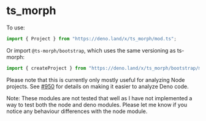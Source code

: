 # ts_morph

To use:

```ts
import { Project } from "https://deno.land/x/ts_morph/mod.ts";
```

Or import `@ts-morph/bootstrap`, which uses the same versioning as ts-morph:

```ts
import { createProject } from "https://deno.land/x/ts_morph/bootstrap/mod.ts";
```

Please note that this is currently only mostly useful for analyzing Node projects. See [#950](https://github.com/dsherret/ts-morph/issues/950) for details on making it easier to analyze Deno code.

Note: These modules are not tested that well as I have not implemented a way to test both the node and deno modules. Please let me know if you notice any behaviour differences with the node module.
